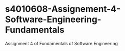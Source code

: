 # s4010608-Assignement-4-Software-Engineering-Fundamentals
Assignment 4 of Fundamentals of Software Engineering
